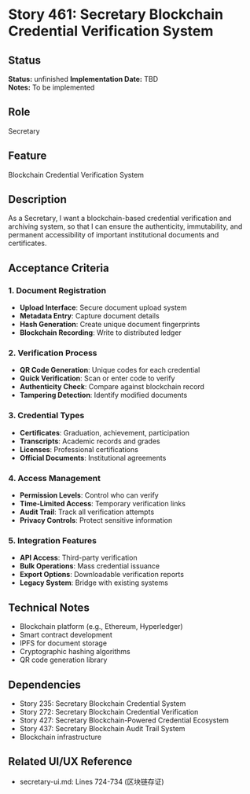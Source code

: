 # Story 461: Secretary Blockchain Credential Verification System

## Status
**Status:** unfinished
**Implementation Date:** TBD  
**Notes:** To be implemented

## Role
Secretary

## Feature
Blockchain Credential Verification System

## Description
As a Secretary, I want a blockchain-based credential verification and archiving system, so that I can ensure the authenticity, immutability, and permanent accessibility of important institutional documents and certificates.

## Acceptance Criteria

### 1. Document Registration
- **Upload Interface**: Secure document upload system
- **Metadata Entry**: Capture document details
- **Hash Generation**: Create unique document fingerprints
- **Blockchain Recording**: Write to distributed ledger

### 2. Verification Process
- **QR Code Generation**: Unique codes for each credential
- **Quick Verification**: Scan or enter code to verify
- **Authenticity Check**: Compare against blockchain record
- **Tampering Detection**: Identify modified documents

### 3. Credential Types
- **Certificates**: Graduation, achievement, participation
- **Transcripts**: Academic records and grades
- **Licenses**: Professional certifications
- **Official Documents**: Institutional agreements

### 4. Access Management
- **Permission Levels**: Control who can verify
- **Time-Limited Access**: Temporary verification links
- **Audit Trail**: Track all verification attempts
- **Privacy Controls**: Protect sensitive information

### 5. Integration Features
- **API Access**: Third-party verification
- **Bulk Operations**: Mass credential issuance
- **Export Options**: Downloadable verification reports
- **Legacy System**: Bridge with existing systems

## Technical Notes
- Blockchain platform (e.g., Ethereum, Hyperledger)
- Smart contract development
- IPFS for document storage
- Cryptographic hashing algorithms
- QR code generation library

## Dependencies
- Story 235: Secretary Blockchain Credential System
- Story 272: Secretary Blockchain Credential Verification
- Story 427: Secretary Blockchain-Powered Credential Ecosystem
- Story 437: Secretary Blockchain Audit Trail System
- Blockchain infrastructure

## Related UI/UX Reference
- secretary-ui.md: Lines 724-734 (区块链存证)
